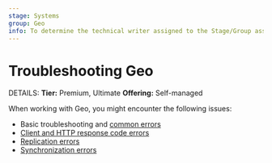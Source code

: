 ```yaml
---
stage: Systems
group: Geo
info: To determine the technical writer assigned to the Stage/Group associated with this page, see https://handbook.gitlab.com/handbook/product/ux/technical-writing/#assignments
---
```


# Troubleshooting Geo

DETAILS:
**Tier:** Premium, Ultimate
**Offering:** Self-managed

When working with Geo, you might encounter the following issues:

- Basic troubleshooting and [common errors](common.md)
- [Client and HTTP response code errors](client_http.md)
- [Replication errors](replication.md)
- [Synchronization errors](synchronization.md)
